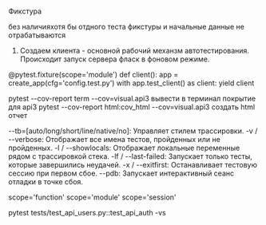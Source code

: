 ###
Фикстура

без наличияхотя бы отдного теста фикстуры и начальные данные не отрабатываются


1. Создаем клиента - основной рабочий механзм автотестирования. Происходит запуск сервера фласк в фоновом режиме. 

@pytest.fixture(scope='module')
def client():
    app = create_app(cfg='config.test.py')
    with app.test_client() as client:
        yield client

pytest --cov-report term --cov=visual.api3 вывести в терминал покрытие для api3
pytest --cov-report html:cov_html --cov=visual.api3 создать html отчет


--tb=[auto/long/short/line/native/no]: Управляет стилем трассировки.
-v / --verbose: Отображает все имена тестов, пройденных или не пройденных.
-l / --showlocals: Отображает локальные переменные рядом с трассировкой стека.
-lf / --last-failed: Запускает только тесты, которые завершились неудачей.
-x / --exitfirst: Останавливает тестовую сессию при первом сбое.
--pdb: Запускает интерактивный сеанс отладки в точке сбоя.

scope='function'
scope='module'
scope='session'

pytest tests/test_api_users.py::test_api_auth -vs
